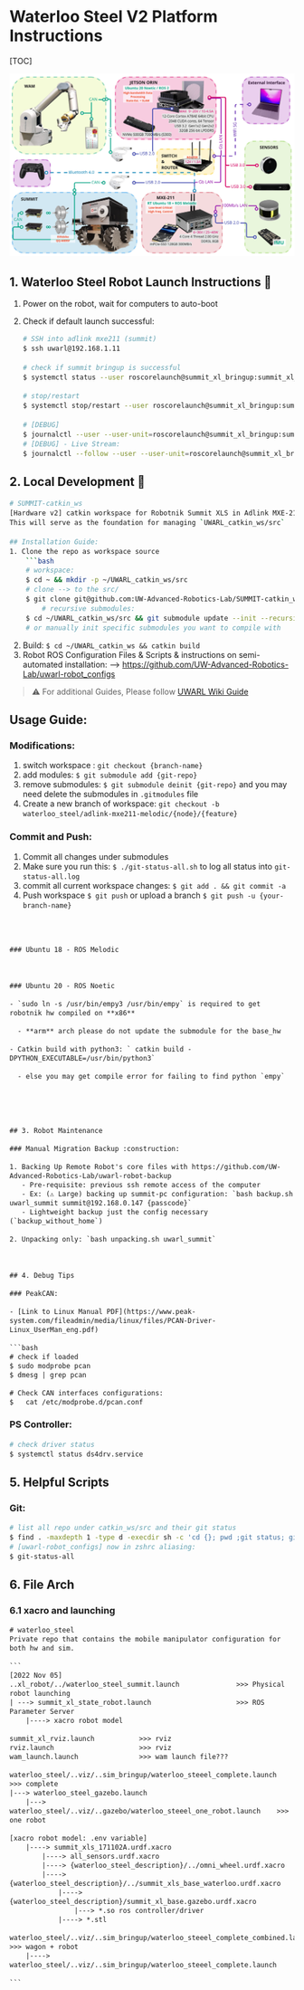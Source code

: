 # Waterloo Steel V2 Platform Instructions

[TOC]

<img src="resources/Waterloo_steel_arch_v2_final.jpg" alt="Hardware Architecture Diagram V2 Final"></img>

## 1. Waterloo Steel Robot Launch Instructions :construction:

1. Power on the robot, wait for computers to auto-boot

2. Check if default launch successful:

   ```bash
   # SSH into adlink mxe211 (summit)
   $ ssh uwarl@192.168.1.11
   
   # check if summit bringup is successful
   $ systemctl status --user roscorelaunch@summit_xl_bringup:summit_xl_complete.launch
   
   # stop/restart
   $ systemctl stop/restart --user roscorelaunch@summit_xl_bringup:summit_xl_complete.launch
   
   # [DEBUG]
   $ journalctl --user --user-unit=roscorelaunch@summit_xl_bringup:summit_xl_complete.launch.service > log.txt
   # [DEBUG] - Live Stream:
   $ journalctl --follow --user --user-unit=roscorelaunch@summit_xl_bringup:summit_xl_complete.launch.service
   ```



## 2. Local Development :construction:

```bash
# SUMMIT-catkin_ws
[Hardware v2] catkin workspace for Robotnik Summit XLS in Adlink MXE-211
This will serve as the foundation for managing `UWARL_catkin_ws/src`

## Installation Guide:
1. Clone the repo as workspace source
    ```bash
    # workspace:
    $ cd ~ && mkdir -p ~/UWARL_catkin_ws/src
    # clone --> to the src/
    $ git clone git@github.com:UW-Advanced-Robotics-Lab/SUMMIT-catkin_ws.git ~/UWARL_catkin_ws/src
		# recursive submodules:
    $ cd ~/UWARL_catkin_ws/src && git submodule update --init --recursive
    # or manually init specific submodules you want to compile with
```
2. Build: `$ cd ~/UWARL_catkin_ws && catkin build`
3. Robot ROS Configuration Files & Scripts & instructions on semi-automated installation:
    --> https://github.com/UW-Advanced-Robotics-Lab/uwarl-robot_configs

> :warning: For additional Guides, Please follow [UWARL Wiki Guide](https://github.com/UW-Advanced-Robotics-Lab/lab-wiki/wiki/How-To%3AWaterloo-Steel-V2-Final-Upgrade-Guide)

## Usage Guide:
### Modifications:
1. switch workspace : `git checkout {branch-name}`
2. add modules: `$ git submodule add {git-repo}`
3. remove submodules: `$ git submodule deinit {git-repo}` and you may need delete the submodules in `.gitmodules` file
4. Create a new branch of workspace: `git checkout -b waterloo_steel/adlink-mxe211-melodic/{node}/{feature}`

### Commit and Push:
1. Commit all changes under submodules
2. Make sure you run this: `$ ./git-status-all.sh` to log all status into `git-status-all.log`
3. commit all current workspace changes: `$ git add . && git commit -a`
4. Push workspace `$ git push` or upload a branch `$ git push -u {your-branch-name}`

```



### Ubuntu 18 - ROS Melodic



### Ubuntu 20 - ROS Noetic

- `sudo ln -s /usr/bin/empy3 /usr/bin/empy` is required to get robotnik hw compiled on **x86**

  - **arm** arch please do not update the submodule for the base_hw

- Catkin build with python3: ` catkin build -DPYTHON_EXECUTABLE=/usr/bin/python3`

  - else you may get compile error for failing to find python `empy`

  



## 3. Robot Maintenance

### Manual Migration Backup :construction:

1. Backing Up Remote Robot's core files with https://github.com/UW-Advanced-Robotics-Lab/uwarl-robot-backup
   - Pre-requisite: previous ssh remote access of the computer
   - Ex: (⚠️ Large) backing up summit-pc configuration: `bash backup.sh uwarl_summit summit@192.168.0.147 {passcode}`
   - Lightweight backup just the config necessary (`backup_without_home`)

2. Unpacking only: `bash unpacking.sh uwarl_summit`



## 4. Debug Tips

### PeakCAN:

- [Link to Linux Manual PDF](https://www.peak-system.com/fileadmin/media/linux/files/PCAN-Driver-Linux_UserMan_eng.pdf)

```bash
# check if loaded
$ sudo modprobe pcan
$ dmesg | grep pcan
	
# Check CAN interfaces configurations:
$	cat /etc/modprobe.d/pcan.conf
```

### PS Controller:

```bash
# check driver status
$ systemctl status ds4drv.service
```



## 5. Helpful Scripts

### Git:

```bash
# list all repo under catkin_ws/src and their git status
$ find . -maxdepth 1 -type d -execdir sh -c 'cd {}; pwd ;git status; git remote -v; echo "----------\n\"' \;
# [uwarl-robot_configs] now in zshrc aliasing:
$ git-status-all
```



## 6. File Arch

### 6.1 xacro and launching

````
# waterloo_steel
Private repo that contains the mobile manipulator configuration for both hw and sim. 

```
[2022 Nov 05]
..xl_robot/../waterloo_steel_summit.launch              >>> Physical robot launching
| ---> summit_xl_state_robot.launch                     >>> ROS Parameter Server
    |----> xacro robot model

summit_xl_rviz.launch           >>> rviz
rviz.launch                     >>> rviz
wam_launch.launch               >>> wam launch file???

waterloo_steel/..viz/..sim_bringup/waterloo_steeel_complete.launch          >>> complete
|---> waterloo_steel_gazebo.launch
    |---> waterloo_steel/..viz/..gazebo/waterloo_steeel_one_robot.launch    >>> one robot

[xacro robot model: .env variable]
    |----> summit_xls_171102A.urdf.xacro
        |----> all_sensors.urdf.xacro
        |----> {waterloo_steel_description}/../omni_wheel.urdf.xacro
        |----> {waterloo_steel_description}/../summit_xls_base_waterloo.urdf.xacro
            |----> {waterloo_steel_description}/summit_xl_base.gazebo.urdf.xacro
                |---> *.so ros controller/driver
            |----> *.stl
	
waterloo_steel/..viz/..sim_bringup/waterloo_steeel_complete_combined.launch	>>> wagon + robot
    |----> waterloo_steel/..viz/..sim_bringup/waterloo_steeel_complete.launch	

```
````





